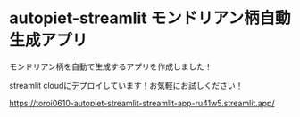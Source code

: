 # autopiet-streamlit モンドリアン柄自動生成アプリ
モンドリアン柄を自動で生成するアプリを作成しました！

streamlit cloudにデプロイしています！お気軽にお試しください！

https://toroi0610-autopiet-streamlit-streamlit-app-ru41w5.streamlit.app/